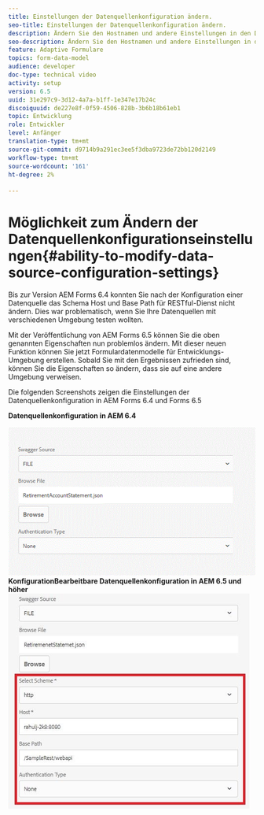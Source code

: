 ```yaml
---
title: Einstellungen der Datenquellenkonfiguration ändern.
seo-title: Einstellungen der Datenquellenkonfiguration ändern.
description: Ändern Sie den Hostnamen und andere Einstellungen in den Datenquellenkonfigurationseinstellungen.
seo-description: Ändern Sie den Hostnamen und andere Einstellungen in den Einstellungen für Datenquellenkonfigurationen.
feature: Adaptive Formulare
topics: form-data-model
audience: developer
doc-type: technical video
activity: setup
version: 6.5
uuid: 31e297c9-3d12-4a7a-b1ff-1e347e17b24c
discoiquuid: de227e8f-0f59-4506-828b-3b6b18b61eb1
topic: Entwicklung
role: Entwickler
level: Anfänger
translation-type: tm+mt
source-git-commit: d9714b9a291ec3ee5f3dba9723de72bb120d2149
workflow-type: tm+mt
source-wordcount: '161'
ht-degree: 2%

---
```



# Möglichkeit zum Ändern der Datenquellenkonfigurationseinstellungen{#ability-to-modify-data-source-configuration-settings}

Bis zur Version AEM Forms 6.4 konnten Sie nach der Konfiguration einer Datenquelle das Schema Host und Base Path für RESTful-Dienst nicht ändern. Dies war problematisch, wenn Sie Ihre Datenquellen mit verschiedenen Umgebung testen wollten.

Mit der Veröffentlichung von AEM Forms 6.5 können Sie die oben genannten Eigenschaften nun problemlos ändern. Mit dieser neuen Funktion können Sie jetzt Formulardatenmodelle für Entwicklungs-Umgebung erstellen. Sobald Sie mit den Ergebnissen zufrieden sind, können Sie die Eigenschaften so ändern, dass sie auf eine andere Umgebung verweisen.

Die folgenden Screenshots zeigen die Einstellungen der Datenquellenkonfiguration in AEM Forms 6.4 und Forms 6.5

**Datenquellenkonfiguration in AEM 6.4**

![64DataSource-](assets/64release.gif)
**KonfigurationBearbeitbare Datenquellenkonfiguration in AEM 6.5 und höher**
![65DataSource-Konfiguration](assets/modifiabledatasource.jfif)


